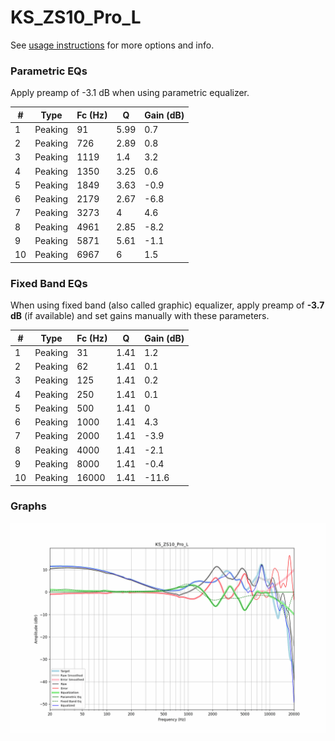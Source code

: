# KS_ZS10_Pro_L
See [usage instructions](https://github.com/jaakkopasanen/AutoEq#usage) for more options and info.

### Parametric EQs
Apply preamp of -3.1 dB when using parametric equalizer.

|   # | Type    |   Fc (Hz) |    Q |   Gain (dB) |
|-----|---------|-----------|------|-------------|
|   1 | Peaking |        91 | 5.99 |         0.7 |
|   2 | Peaking |       726 | 2.89 |         0.8 |
|   3 | Peaking |      1119 | 1.4  |         3.2 |
|   4 | Peaking |      1350 | 3.25 |         0.6 |
|   5 | Peaking |      1849 | 3.63 |        -0.9 |
|   6 | Peaking |      2179 | 2.67 |        -6.8 |
|   7 | Peaking |      3273 | 4    |         4.6 |
|   8 | Peaking |      4961 | 2.85 |        -8.2 |
|   9 | Peaking |      5871 | 5.61 |        -1.1 |
|  10 | Peaking |      6967 | 6    |         1.5 |

### Fixed Band EQs
When using fixed band (also called graphic) equalizer, apply preamp of **-3.7 dB** (if available) and set gains manually with these parameters.

|   # | Type    |   Fc (Hz) |    Q |   Gain (dB) |
|-----|---------|-----------|------|-------------|
|   1 | Peaking |        31 | 1.41 |         1.2 |
|   2 | Peaking |        62 | 1.41 |         0.1 |
|   3 | Peaking |       125 | 1.41 |         0.2 |
|   4 | Peaking |       250 | 1.41 |         0.1 |
|   5 | Peaking |       500 | 1.41 |         0   |
|   6 | Peaking |      1000 | 1.41 |         4.3 |
|   7 | Peaking |      2000 | 1.41 |        -3.9 |
|   8 | Peaking |      4000 | 1.41 |        -2.1 |
|   9 | Peaking |      8000 | 1.41 |        -0.4 |
|  10 | Peaking |     16000 | 1.41 |       -11.6 |

### Graphs
![](./KS_ZS10_Pro_L.png)
